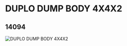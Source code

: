 # DUPLO DUMP BODY 4X4X2
## 14094
![DUPLO DUMP BODY 4X4X2](https://lc-www-live-s.legocdn.com/media/bricks/5/2/6036780.jpg)